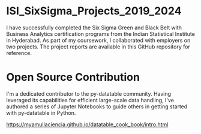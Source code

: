 # ISI_SixSigma_Projects_2019_2024
I have successfully completed the Six Sigma Green and Black Belt with Business Analytics certification programs from the Indian Statistical Institute in Hyderabad. As part of my coursework, I collaborated with employers on two projects. The project reports are available in this GitHub repository for reference.


# Open Source Contribution

I'm a dedicated contributor to the py-datatable community. Having leveraged its capabilities for efficient large-scale data handling, I've authored a series of Jupyter Notebooks to guide others in getting started with py-datatable in Python.

https://myamullaciencia.github.io/datatable_cook_book/intro.html 
